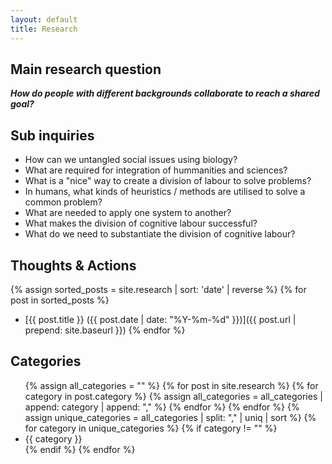 ```yaml
---
layout: default
title: Research
---
```


## Main research question
***How do people with different backgrounds collaborate to reach a shared goal?***

## Sub inquiries
- How can we untangled social issues using biology?
- What are required for integration of hummanities and sciences?
- What is a "nice" way to create a division of labour to solve problems?
- In humans, what kinds of heuristics / methods are utilised to solve a common problem?
- What are needed to apply one system to another?
- What makes the division of cognitive labour successful?
- What do we need to substantiate the division of cognitive labour?

## Thoughts & Actions
{% assign sorted_posts = site.research | sort: 'date' | reverse %}
{% for post in sorted_posts %}
- [{{ post.title }} ({{ post.date | date: "%Y-%m-%d" }})]({{ post.url | prepend: site.baseurl }})
{% endfor %}

## Categories
<ul>
  {% assign all_categories = "" %}
  {% for post in site.research %}
    {% for category in post.category %}
      {% assign all_categories = all_categories | append: category | append: "," %}
    {% endfor %}
  {% endfor %}
  {% assign unique_categories = all_categories | split: "," | uniq | sort %}
  {% for category in unique_categories %}
    {% if category != "" %}
      <li>{{ category }}</li>
    {% endif %}
  {% endfor %}
</ul>